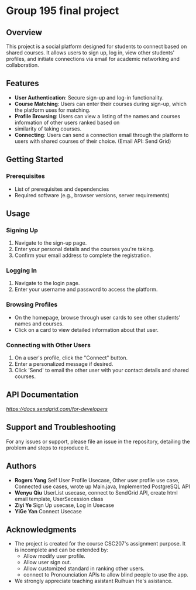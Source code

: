 

# Group 195 final project

## Overview

This project is a social platform designed for students to connect based on shared courses. It allows users to sign up, log in, view other students' profiles, and initiate connections via email for academic networking and collaboration.

## Features

- **User Authentication**: Secure sign-up and log-in functionality.
- **Course Matching**: Users can enter their courses during sign-up, which the platform uses for matching.
- **Profile Browsing**: Users can view a listing of the names and courses information of other users ranked based on
- similarity of taking courses.
- **Connecting**: Users can send a connection email through the platform to users with shared courses of their choice.
  (Email API: Send Grid)

## Getting Started

### Prerequisites

- List of prerequisites and dependencies
- Required software (e.g., browser versions, server requirements)


## Usage

### Signing Up

1. Navigate to the sign-up page.
2. Enter your personal details and the courses you're taking.
3. Confirm your email address to complete the registration.

### Logging In

1. Navigate to the login page.
2. Enter your username and password to access the platform.

### Browsing Profiles

- On the homepage, browse through user cards to see other students' names and courses.
- Click on a card to view detailed information about that user.

### Connecting with Other Users

1. On a user's profile, click the "Connect" button.
2. Enter a personalized message if desired.
3. Click 'Send' to email the other user with your contact details and shared courses.

## API Documentation

*https://docs.sendgrid.com/for-developers*

## Support and Troubleshooting

For any issues or support, please file an issue in the repository, detailing the problem and steps to reproduce it.

## Authors

- **Rogers Yang** Self User Profile Usecase, Other user profile use case, Connected use cases, wrote up Main.java, Implemented PostgreSQL API
- **Wenyu Qiu**  UserList usecase, connect to SendGrid API, create html email template, UserSecession class
- **Ziyi Ye** Sign Up usecase, Log in Usecase
- **YiGe Yan** Connect Usecase 

## Acknowledgments

- The project is created for the course CSC207's assignment purpose. It is incomplete and can be extended by: 
  - Allow modify user profile. 
  - Allow user sign out. 
  - Allow customized standard in ranking other users. 
  - connect to Pronounciation APIs to allow blind people to use the app.
- We strongly appreciate teaching asistant Ruihuan He's asistance.

